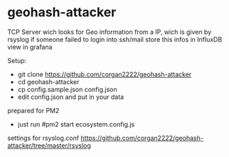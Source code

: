 # geohash-attacker
TCP Server wich looks for Geo information from a IP, wich is given by rsyslog if someone failed to login into ssh/mail
store this infos in InfluxDB 
view in grafana

Setup: 
- git clone https://github.com/corgan2222/geohash-attacker
- cd geohash-attacker
- cp config.sample.json config.json
- edit config.json and put in your data

prepared for PM2
- just run #pm2 start ecosystem.config.js 

settings for rsyslog.conf
https://github.com/corgan2222/geohash-attacker/tree/master/rsyslog
